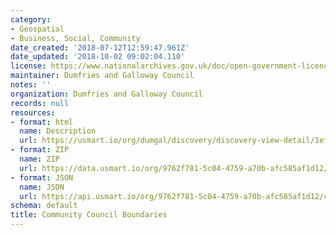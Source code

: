 ```yaml
---
category:
- Geospatial
- Business, Social, Community
date_created: '2018-07-12T12:59:47.961Z'
date_updated: '2018-10-02 09:02:04.110'
license: https://www.nationalarchives.gov.uk/doc/open-government-licence/version/3/
maintainer: Dumfries and Galloway Council
notes: ''
organization: Dumfries and Galloway Council
records: null
resources:
- format: html
  name: Description
  url: https://usmart.io/org/dumgal/discovery/discovery-view-detail/1efec530-bc75-40c3-8578-e263b5d750ab
- format: ZIP
  name: ZIP
  url: https://data.usmart.io/org/9762f781-5c04-4759-a70b-afc585af1d12/resource?resourceGUID=8479d7d9-5c9a-4415-afff-46ddbc164fcb
- format: JSON
  name: JSON
  url: https://api.usmart.io/org/9762f781-5c04-4759-a70b-afc585af1d12/cd71ccc9-9e96-473b-b542-063aa16acfc1/1/urql
schema: default
title: Community Council Boundaries
---
```

